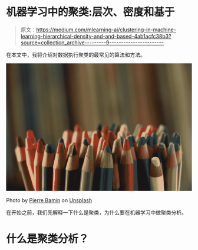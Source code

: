 # 机器学习中的聚类:层次、密度和基于

> 原文：<https://medium.com/mlearning-ai/clustering-in-machine-learning-hierarchical-density-and-and-based-4ab1acfc38b3?source=collection_archive---------9----------------------->

在本文中，我将介绍对数据执行聚类的最常见的算法和方法。

![](img/37fd496bb72110906cbb98dc49abcfd0.png)

Photo by [Pierre Bamin](https://unsplash.com/@bamin?utm_source=medium&utm_medium=referral) on [Unsplash](https://unsplash.com?utm_source=medium&utm_medium=referral)

在开始之前，我们先解释一下什么是聚类，为什么要在机器学习中做聚类分析。

# 什么是聚类分析？